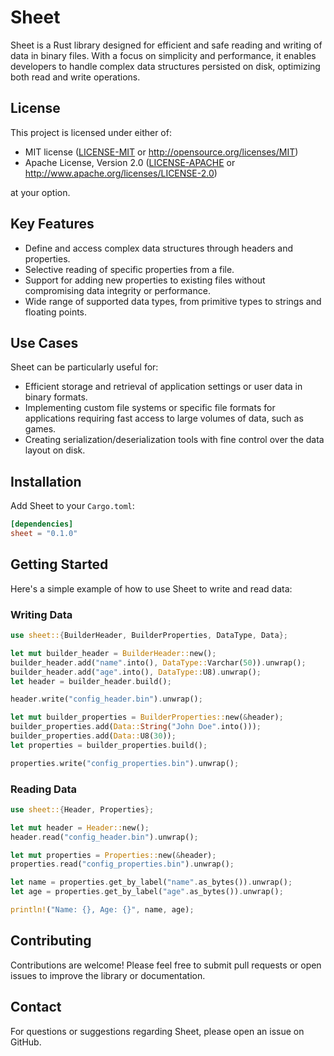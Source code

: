 # Sheet

Sheet is a Rust library designed for efficient and safe reading and writing of data in binary files. With a focus on simplicity and performance, it enables developers to handle complex data structures persisted on disk, optimizing both read and write operations.

## License

This project is licensed under either of:

- MIT license ([LICENSE-MIT](LICENSE-MIT) or http://opensource.org/licenses/MIT)
- Apache License, Version 2.0 ([LICENSE-APACHE](LICENSE-APACHE) or http://www.apache.org/licenses/LICENSE-2.0)

at your option.

## Key Features

- Define and access complex data structures through headers and properties.
- Selective reading of specific properties from a file.
- Support for adding new properties to existing files without compromising data integrity or performance.
- Wide range of supported data types, from primitive types to strings and floating points.

## Use Cases

Sheet can be particularly useful for:
- Efficient storage and retrieval of application settings or user data in binary formats.
- Implementing custom file systems or specific file formats for applications requiring fast access to large volumes of data, such as games.
- Creating serialization/deserialization tools with fine control over the data layout on disk.

## Installation

Add Sheet to your `Cargo.toml`:

```toml
[dependencies]
sheet = "0.1.0"
```

## Getting Started
Here's a simple example of how to use Sheet to write and read data:

### Writing Data
```rust
use sheet::{BuilderHeader, BuilderProperties, DataType, Data};

let mut builder_header = BuilderHeader::new();
builder_header.add("name".into(), DataType::Varchar(50)).unwrap();
builder_header.add("age".into(), DataType::U8).unwrap();
let header = builder_header.build();

header.write("config_header.bin").unwrap();

let mut builder_properties = BuilderProperties::new(&header);
builder_properties.add(Data::String("John Doe".into()));
builder_properties.add(Data::U8(30));
let properties = builder_properties.build();

properties.write("config_properties.bin").unwrap();
```

### Reading Data
```rust
use sheet::{Header, Properties};

let mut header = Header::new();
header.read("config_header.bin").unwrap();

let mut properties = Properties::new(&header);
properties.read("config_properties.bin").unwrap();

let name = properties.get_by_label("name".as_bytes()).unwrap();
let age = properties.get_by_label("age".as_bytes()).unwrap();

println!("Name: {}, Age: {}", name, age);
```

## Contributing
Contributions are welcome! Please feel free to submit pull requests or open issues to improve the library or documentation.

## Contact
For questions or suggestions regarding Sheet, please open an issue on GitHub.

